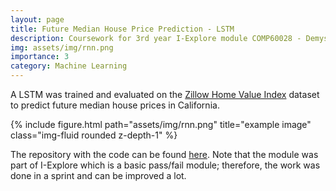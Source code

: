 ```yaml
---
layout: page
title: Future Median House Price Prediction - LSTM
description: Coursework for 3rd year I-Explore module COMP60028 - Demystifying Machine Learning
img: assets/img/rnn.png
importance: 3
category: Machine Learning
---
```


A LSTM was trained and evaluated on the [Zillow Home Value Index](https://www.zillow.com/research/data/) dataset to predict future median house prices in California.

<div class="row">
    <div class="col-sm mt-3 mt-md-0">
        {% include figure.html path="assets/img/rnn.png" title="example image" class="img-fluid rounded z-depth-1" %}
    </div>
</div>

The repository with the code can be found [here](https://github.com/krishagrawal112/Future-House-Price-LSTM). Note that the module was part of I-Explore which is a basic pass/fail module; therefore, the work was done in a sprint and can be improved a lot.
